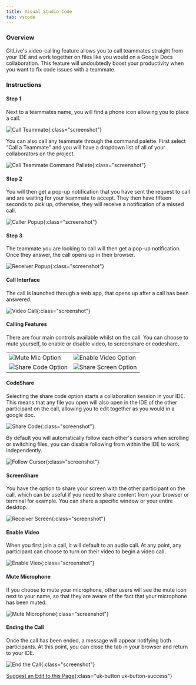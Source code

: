 ```yaml
---
title: Visual Studio Code
tab: vscode
---
```


### Overview

GitLive's video-calling feature allows you to call teammates straight from your IDE and work together on files like you would on a Google Docs collaboration. This feature will undoubtedly boost your productivity when you want to fix code issues with a teammate.


### Instructions
#### Step 1

 Next to a teammates name, you will find a phone icon allowing you to place a call.

![Call Teammate](/uploads/vscode-call-teammate.jpeg "Call Teammate"){:class="screenshot"}

You can also call any teammate through the command palette. First select “Call a Teammate” and you will have a dropdown list of all of your collaborators on the project.

![Call Teammate Command Pallete](/uploads/vscode-call-teammate-command-pallete.jpg "Call Teammate Command Pallete"){:class="screenshot"}

#### Step 2

 You will then get a pop-up notification that you have sent the request to call and are waiting for your teammate to accept. They then have fifteen seconds to pick up, otherwise, they will receive a notification of a missed call.

![Caller Popup](/uploads/video-calling-caller-popup.jpg "Video Calling Popup"){:class="screenshot"}

#### Step 3

The teammate you are looking to call will then get a pop-up notification. Once they answer, the call opens up in their browser.

![Receiver Popup](/uploads/vscode-video-calling-receiver-popup.jpg "Receiver Popup"){:class="screenshot"}

#### Call Interface
The call is launched through a web app, that opens up after a call has been answered.

![Video Call](/uploads/calling-main-img.jpg "Video Call"){:class="screenshot"}

#### Calling Features

There are four main controls available whilst on the call. You can choose to mute yourself, to enable or disable video, to screenshare or codeshare.

<table class="table-custom">
  <tbody>
    <tr>
    <td class="td-custom">
              <img src="/uploads/mute-mic-option.jpg" alt="Mute Mic Option">
            </td>
    <td class="td-custom">
              <img src="/uploads/enable-video-option.jpg" alt="Enable Video Option">
            </td>
        <tr>
            <td class="td-custom">
              <img src="/uploads/share-screen-option.jpeg" alt="Share Code Option">
            </td>
            <td class="td-custom">
              <img src="/uploads/share-code-option.jpg" alt="Share Screen Option">
            </td>
        </tr>
    </tr>
  </tbody>
</table>


#### CodeShare

Selecting the share code option starts a collaboration session in your IDE. This means that any file you open will also open in the IDE of the other participant on the call, allowing you to edit together as you would in a google doc.

![Share Code](/uploads/vscode-video-call-share-code.png "Share Code"){:class="screenshot"}

By default you will automatically follow each other's cursors when scrolling or switching files, you can disable following from within the IDE to work independently.

![Follow Cursor](/uploads/vscode-call-follow-cursor.png "Follow Cursor"){:class="screenshot"}




#### ScreenShare

You have the option to share your screen with the other participant on the call, which can be useful if you need to share content from your browser or terminal for example. You can share a specific window or your entire desktop.

![Receiver Screen](/uploads/video-calling-receiver-screen.png "Receiver Screen"){:class="screenshot"}

#### Enable Video

When you first join a call, it will default to an audio call. At any point, any participant can choose to turn on their video to begin a video call.

![Enable Vieo](/uploads/video-calling-videos.jpeg "Enable Video"){:class="screenshot"}

#### Mute Microphone

If you choose to mute your microphone, other users will see the mute icon next to your name, so that they are aware of the fact that your microphone has been muted.

![Mute Microphone](/uploads/video-calling-muted-2.jpg "Mute Microphone"){:class="screenshot"}

#### Ending the Call

Once the call has been ended, a message will appear notifying both participants. At this point, you can close the tab in your browser and return to your IDE.

![End the Call](/uploads/video-call-ended.jpg "End the Call"){:class="screenshot"}


[Suggest an Edit to this Page](https://github.com/GitLiveApp/GitLive/edit/master/_sections/pairprogramming-vscode.md){:class="uk-button uk-button-success"}

